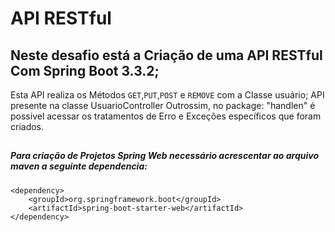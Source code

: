 # API RESTful
## Neste desafio está a Criação de uma API RESTful Com Spring Boot 3.3.2;
Esta API realiza os Métodos `GET`,`PUT`,`POST` e `REMOVE` com a Classe usuário; API presente na classe UsuarioController
Outrossim, no package: "handlen" é possivel acessar os tratamentos de Erro e Exceções específicos que foram criados.
## 
##### Para criação de Projetos Spring Web necessário acrescentar ao arquivo maven a seguinte dependencia:
  
```
<dependency>
    <groupId>org.springframework.boot</groupId>
    <artifactId>spring-boot-starter-web</artifactId>
</dependency>
```
